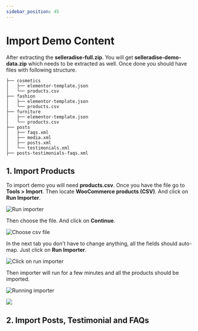 ```yaml
---
sidebar_position: 45
---
```


# Import Demo Content

After extracting the **selleradise-full.zip**. You will get **selleradise-demo-data.zip** which needs to be extracted as well. Once done you should have files with following structure.

```
├── cosmetics
│   ├── elementor-template.json
│   └── products.csv
├── fashion
│   ├── elementor-template.json
│   └── products.csv
├── furniture
│   ├── elementor-template.json
│   └── products.csv
├── posts
│   ├── faqs.xml
│   ├── media.xml
│   ├── posts.xml
│   └── testimonials.xml
├── posts-testimonials-faqs.xml
```

## 1. Import Products

To import demo you will need **products.csv**. Once you have the file go to **Tools > Import**. Then locate **WooCommerce products (CSV)**. And click on **Run Importer**.

![Run importer](/img/getting-started/import-demo-data/run-importer.png)

Then choose the file. And click on **Continue**.

![Choose csv file](/img/getting-started/import-demo-data/products-choose.png)

In the next tab you don't have to change anything, all the fields should auto-map. Just click on **Run Importer**.

![Click on run importer](/img/getting-started/import-demo-data/run-importer-final.png)

Then importer will run for a few minutes and all the products should be imported.

![Running importer](/img/getting-started/import-demo-data/running-woo-importer.png)

![](/img/getting-started/import-demo-data/complete-woo-importer.png)

## 2. Import Posts, Testimonial and FAQs
